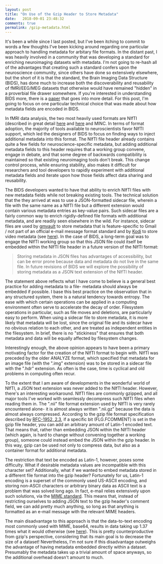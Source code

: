 ```yaml
---
layout: post
title: "On Use of the Gzip Header to Store Metadata"
date:   2018-09-01 23:48:32
comments: true
permalink: /gzip-metadata.html
---
```


It's been a while since I last posted, but I've been itching to commit to words a few thoughts I've been kicking around regarding one particular approach to handling metadata for arbitary file formats.  In the distant past, I was heavily involved in a community that was developing a standard for enriching neuroimaging datasets with metadata.  I'm not going to re-hash all of the advantages that creating such a standard confers upon the neuroscience community, since others have done so extensively elsewhere, but the short of it is that the standard, the Brain Imaging Data Structure (BIDS), has done much to increase both the discoverability and reusability of fMRI/EEG/MEG datasets that otherwise would have remained "hidden" in a proverbial file drawer somewhere.  If you're interested in understanding BIDS more, there is a [paper](https://doi.org/10.1101/034561) that goes into more detail.  For this post, I'm going to focus on one particular technical choice that was made about how metadata fields are encoded in BIDS.

In fMRI data analysis, the two most heavily used formats are NIfTI (described in great detail [here](https://brainder.org/2012/09/23/the-nifti-file-format/) and [here](https://brainder.org/2015/04/03/the-nifti-2-file-format/) and MINC.  In terms of format adoption, the majority of tools available to neuroscientists favor NIfTI support, which led the designers of BIDS to focus on finding ways to inject additional metadata into this format.  The NIfTI file header already contains quite a few fields for neuroscience-specific metadata, but adding additional metadata fields to this header requires that a working group convene, engage in debate, and that some degree of backwards compatibility is maintained so that existing neuroimaging tools don't break.  This change control process, while ensuring stability, also makes it difficult for researchers and tool developers to rapidly experiment with additional metadata fields and iterate upon how those fields affect data sharing and reusability.

The BIDS developers wanted to have that ability to enrich NIfTI files with new metadata fields while not breaking existing tools.  The technical solution that the they arrived at was to use a JSON-formatted sidecar file, wherein a file with the same name as a NIfTI file but a different extension would contain various metadata entries as key-value pairs.  Such sidecar files are a fairly common way to enrich rigidly-defined file formats with additional metadata, and are readily seen elsewhere in the wild.  For instance, sidecar files are used by [gmvault](http://gmvault.org/) to store metadata that is feature-specific to Gmail / not part of an official e-mail message format standard and by [Kodi](https://kodi.tv/) to store video metadata (see [here](https://kodi.wiki/view/NFO_files)).  In the case of BIDS, a long-term goal was to engage the  NIfTI working group so that this JSON file could itself be embedded within the NIfTI file header in a future version of the NIfTI format:

> Storing metadata in JSON files has advantages of accessibility, but can be error prone because data and metadata do not live in the same file. In future revisions of BIDS we will explore the possibility of storing metadata as a JSON text extension of the NIfTI header.

The statement above reflects what I have come to believe is a general best practice for adding metadata to a file- metadata should always be embedded if possible.  I base this best practice on the observation that in any structured system, there is a natural tendency towards entropy.  The ease with which certain operations can be applied in a computing environment often serve to accelerate the decay of order.  Filesystem operations in particular, such as file moves and deletions, are particularly easy to perform.  When using a sidecar file to store metadata, it is more likely that metadata will be lost, since the original file and its sidecar have no obvious relation to each other, and are treated as independent entities in the filesystem.  In brief, there is no "stickiness" that ensures that both metadata and data will be equally affected by filesystem changes.

Interestingly enough, the above opinion appears to have been a primary motivating factor for the creation of the NIfTI format to begin with.  NIfTI was preceded by the older ANALYZE format, which specified that metadata for an image file (with the ".img" extension) was to be stored in a sidecar file with the ".hdr" extension.  As often is the case, time is cyclical and old problems in computing often recur.

To the extent that I am aware of developments in the wonderful world of NIfTI, a JSON text extension was never added to the NIfTI header.  However, there's an interesting workaround.  NIfTI files are commonly gzipped, and all major tools I've worked with seamlessly decompress such NIfTI files when reading them in.  The ".nii" file format extension used by NIfTI is very rarely encountered alone- it is almost always written ".nii.gz" because the data is almost always compressed.  According to the gzip file format specification described by [RFC-1952, 2.3](https://tools.ietf.org/html/rfc1952#section-2.3), if a specific bit (FLG.FCOMMENT) is set in the gzip file header, you can add an arbitrary amount of Latin-1 encoded text.  That means that, rather than embedding JSON within the NIfTI header (which again, is hard to change without convening together a working group), someone could instead embed the JSON within the gzip header.  In this way, gzip can be used not only to compress data, but also as a container format for additional metadata.

The restriction that text be encoded as Latin-1, however, poses some difficulty.  What if desirable metadata values are incompatible with this character set?  Additionally, what if we wanted to embed metadata stored in a different file format into the gzip header?  Fortunately for us, Latin-1 encoding is a superset of the commonly used US-ASCII encoding, and storing non-ASCII characters or arbitrary binary data as ASCII text is a problem that was solved long ago.  In fact, e-mail relies extensively upon such solutions, via the [MIME standard](https://en.wikipedia.org/wiki/MIME).  This means that, instead of restricting ourselves to adding JSON text to the gzip header's comment field, we can add pretty much anything, so long as that anything is formatted as an e-mail message with the relevant MIME headers.  

The main disadvantage to this approach is that the data-to-text encoding most commonly used with MIME, base64, results in data taking up 1.37 times what it would otherwise (see [here](https://en.wikipedia.org/wiki/Base64#MIME)).  This is pretty counterproductive from gzip's perspective, considering that its main goal is to decrease the size of a dataset!  Nevertheless, I'm not sure if this disadvantage outweighs the advantage of having metadata embedded directly within a dataset.  Presumably the metadata takes up a trivial amount of space anyways, so the additional overhead doesn't amount to much.
